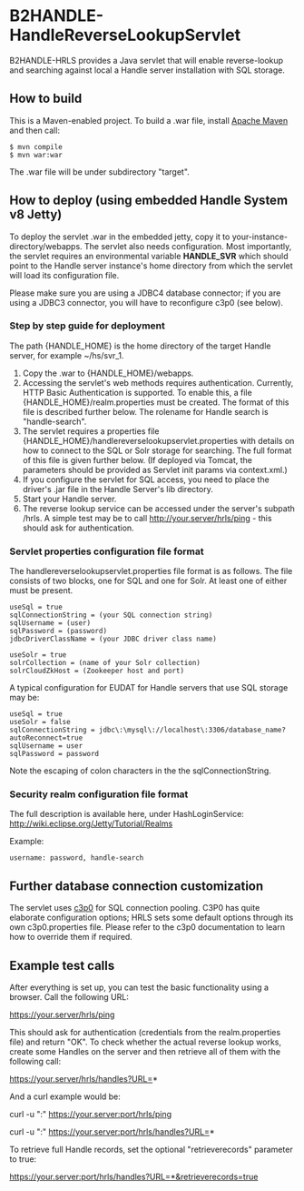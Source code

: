 # B2HANDLE-HandleReverseLookupServlet

B2HANDLE-HRLS provides a Java servlet that will enable reverse-lookup and searching against local a Handle server installation with SQL storage.

## How to build

This is a Maven-enabled project. To build a .war file, install [Apache Maven](https://maven.apache.org) and then call:
```
$ mvn compile
$ mvn war:war
```
The .war file will be under subdirectory "target". 

## How to deploy (using embedded Handle System v8 Jetty)

To deploy the servlet .war in the embedded jetty, copy it to your-instance-directory/webapps.
The servlet also needs configuration. Most importantly, the servlet requires an environmental variable **HANDLE_SVR** which should point to the Handle server instance's home directory from which the servlet will load its configuration file.

Please make sure you are using a JDBC4 database connector; if you are using a JDBC3 connector, you will have to reconfigure c3p0 (see below).

### Step by step guide for deployment

The path {HANDLE_HOME} is the home directory of the target Handle server, for example ~/hs/svr_1.

1. Copy the .war to {HANDLE_HOME}/webapps.
2. Accessing the servlet's web methods requires authentication. Currently, HTTP Basic Authentication is supported. To enable this, a file {HANDLE_HOME}/realm.properties must be created. The format of this file is described further below. The rolename for Handle search is "handle-search".
3. The servlet requires a properties file {HANDLE_HOME}/handlereverselookupservlet.properties with details on how to connect to the SQL or Solr storage for searching. The full format of this file is given further below. (If deployed via Tomcat, the parameters should be provided as Servlet init params via context.xml.)
4. If you configure the servlet for SQL access, you need to place the driver's .jar file in the Handle Server's lib directory.
5. Start your Handle server.
6. The reverse lookup service can be accessed under the server's subpath /hrls. A simple test may be to call http://your.server/hrls/ping - this should ask for authentication.

### Servlet properties configuration file format

The handlereverselookupservlet.properties file format is as follows. The file consists of two blocks, one for SQL and one for Solr. At least one of either must be present.

```
useSql = true
sqlConnectionString = (your SQL connection string)
sqlUsername = (user)
sqlPassword = (password)
jdbcDriverClassName = (your JDBC driver class name)

useSolr = true
solrCollection = (name of your Solr collection)
solrCloudZkHost = (Zookeeper host and port)
```

A typical configuration for EUDAT for Handle servers that use SQL storage may be:

```
useSql = true
useSolr = false
sqlConnectionString = jdbc\:\mysql\://localhost\:3306/database_name?autoReconnect=true
sqlUsername = user
sqlPassword = password
```

Note the escaping of colon characters in the the sqlConnectionString. 

### Security realm configuration file format

The full description is available here, under HashLoginService: http://wiki.eclipse.org/Jetty/Tutorial/Realms

Example:
```
username: password, handle-search
```

## Further database connection customization

The servlet uses [c3p0](http://www.mchange.com/projects/c3p0) for SQL connection pooling. C3P0 has quite elaborate configuration options; HRLS sets some default options through its own c3p0.properties file. Please refer to the c3p0 documentation to learn how to override them if required.

## Example test calls

After everything is set up, you can test the basic functionality using a browser.
Call the following URL:

https://your.server/hrls/ping

This should ask for authentication (credentials from the realm.properties file) and return "OK".
To check whether the actual reverse lookup works, create some Handles on the server and then retrieve all of them with the following call:

https://your.server/hrls/handles?URL=*

And a curl example would be:

curl -u "<username>:<password>" https://your.server:port/hrls/ping

curl -u "<username>:<password>" https://your.server:port/hrls/handles?URL=*

To retrieve full Handle records, set the optional "retrieverecords" parameter to true:

https://your.server:port/hrls/handles?URL=*&retrieverecords=true
